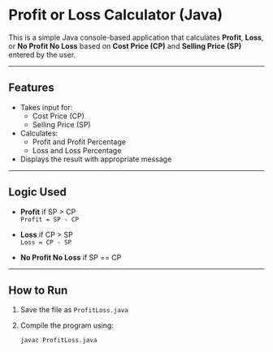 #  Profit or Loss Calculator (Java)

This is a simple Java console-based application that calculates **Profit**, **Loss**, or **No Profit No Loss** based on **Cost Price (CP)** and **Selling Price (SP)** entered by the user.

---

##  Features

- Takes input for:
  - Cost Price (CP)
  - Selling Price (SP)
- Calculates:
  - Profit and Profit Percentage
  - Loss and Loss Percentage
- Displays the result with appropriate message

---

##  Logic Used

- **Profit** if SP > CP  
  `Profit = SP - CP`

- **Loss** if CP > SP  
  `Loss = CP - SP`

- **No Profit No Loss** if SP == CP

---

##  How to Run

1. Save the file as `ProfitLoss.java`
2. Compile the program using:

   ```bash
   javac ProfitLoss.java
